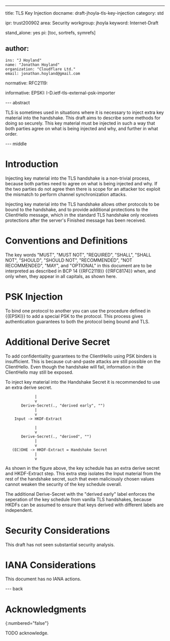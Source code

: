 ---
title: TLS Key Injection
docname: draft-jhoyla-tls-key-injection
category: std

ipr: trust200902
area: Security
workgroup: jhoyla
keyword: Internet-Draft

stand_alone: yes
pi: [toc, sortrefs, symrefs]

author:
 -
    ins: "J Hoyland"
    name: "Jonathan Hoyland"
    organization: "Cloudflare Ltd."
    email: jonathan.hoyland@gmail.com

normative:
  RFC2119:

informative:
    EPSKI: I-D.ietf-tls-external-psk-importer


--- abstract

TLS is sometimes used in situations where it is necessary to inject extra key
material into the handshake. This draft aims to describe some methods for doing
so securely.  This key material must be injected in such a way that both parties
agree on what is being injected and why, and further in what order.

--- middle

# Introduction

Injecting key material into the TLS handshake is a non-trivial process, because
both parties need to agree on what is being injected and why.  If the two
parties do not agree then there is scope for an attacker toc exploit the
mismatch to perform channel synchronization attacks.

Injecting key material into the TLS handshake allows other protocols to be bound
to the handshake, and to provide additional protections to the ClientHello
message, which in the standard TLS handshake only receives protections after the
server's Finished message has been received.

# Conventions and Definitions

The key words "MUST", "MUST NOT", "REQUIRED", "SHALL", "SHALL NOT", "SHOULD",
"SHOULD NOT", "RECOMMENDED", "NOT RECOMMENDED", "MAY", and "OPTIONAL" in this
document are to be interpreted as described in BCP 14 {{RFC2119}} {{!RFC8174}}
when, and only when, they appear in all capitals, as shown here.

# PSK Injection

To bind one protocol to another you can use the procedure defined in
{{EPSKI}} to add a special PSK to the protocol. This
process gives authentication guarantees to both the protocol being bound and
TLS.

# Additional Derive Secret

To add confidentiality guarantees to the ClientHello using PSK binders is
insufficient. This is because cut-and-paste attacks are still possible on the
ClientHello. Even though the handshake will fail, information in the
ClientHello may still be exposed.

To inject key material into the Handshake Secret it is recommended to use an
extra derive secret.

~~~
             |
             v
       Derive-Secret(., "derived early", "")
             |
             v
    Input -> HKDF-Extract

             |
             v
       Derive-Secret(., "derived", "")
             |
             v
   (EC)DHE -> HKDF-Extract = Handshake Secret
             |
             v
~~~

As shown in the figure above, the key schedule has an extra derive secret and
HKDF-Extract step. This extra step isolates the Input material from the rest of
the handshake secret, such that even maliciously chosen values cannot weaken the
security of the key schedule overall.

The additional Derive-Secret with the "derived early" label enforces the
seperation of the key schedule from vanilla TLS handshakes, because HKDFs
can be assumed to ensure that keys derived with different labels are
independent.



# Security Considerations

This draft has not seen substantial security analysis.


# IANA Considerations

This document has no IANA actions.



--- back

# Acknowledgments
{:numbered="false"}

TODO acknowledge.
